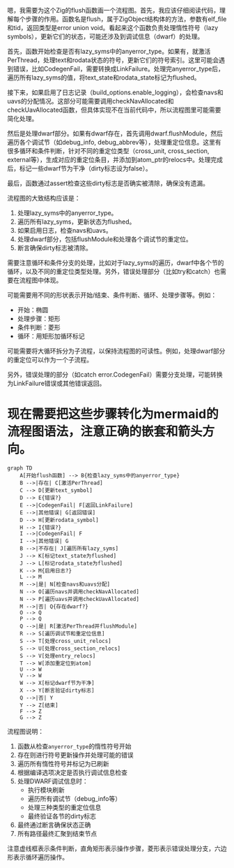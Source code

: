 嗯，我需要为这个Zig的flush函数画一个流程图。首先，我应该仔细阅读代码，理解每个步骤的作用。函数名是flush，属于ZigObject结构体的方法，参数有elf_file和tid，返回类型是error union void。看起来这个函数负责处理惰性符号（lazy symbols），更新它们的状态，可能还涉及到调试信息（dwarf）的处理。

首先，函数开始检查是否有lazy_syms中的anyerror_type。如果有，就激活PerThread，处理text和rodata状态的符号，更新它们的符号索引。这里可能会遇到错误，比如CodegenFail，需要转换成LinkFailure。处理完anyerror_type后，遍历所有lazy_syms的值，将text_state和rodata_state标记为flushed。

接下来，如果启用了日志记录（build_options.enable_logging），会检查navs和uavs的分配情况。这部分可能需要调用checkNavAllocated和checkUavAllocated函数，但具体实现不在当前代码中，所以流程图里可能需要简化处理。

然后是处理dwarf部分。如果有dwarf存在，首先调用dwarf.flushModule，然后遍历各个调试节（如debug_info, debug_abbrev等），处理重定位信息。这里有很多循环和条件判断，针对不同的重定位类型（cross_unit, cross_section, external等），生成对应的重定位条目，并添加到atom_ptr的relocs中。处理完成后，标记一些dwarf节为干净（dirty标志设为false）。

最后，函数通过assert检查这些dirty标志是否确实被清除，确保没有遗漏。

流程图的大致结构应该是：

1. 处理lazy_syms中的anyerror_type。
2. 遍历所有lazy_syms，更新状态为flushed。
3. 如果启用日志，检查navs和uavs。
4. 处理dwarf部分，包括flushModule和处理各个调试节的重定位。
5. 断言确保dirty标志被清除。

需要注意循环和条件分支的处理，比如对于lazy_syms的遍历，dwarf中各个节的循环，以及不同的重定位类型处理。另外，错误处理部分（比如try和catch）也需要在流程图中体现。

可能需要用不同的形状表示开始/结束、条件判断、循环、处理步骤等。例如：

- 开始：椭圆
- 处理步骤：矩形
- 条件判断：菱形
- 循环：用矩形加循环标记

可能需要将大循环拆分为子流程，以保持流程图的可读性。例如，处理dwarf部分的重定位可以作为一个子流程。

另外，错误处理的部分（如catch error.CodegenFail）需要分支处理，可能转换为LinkFailure错误或其他错误返回。

现在需要把这些步骤转化为mermaid的流程图语法，注意正确的嵌套和箭头方向。
================================================
```mermaid
graph TD
    A[开始flush函数] --> B{检查lazy_syms中的anyerror_type}
    B -->|存在| C[激活PerThread]
    C --> D[更新text_symbol]
    D --> E{错误?}
    E -->|CodegenFail| F[返回LinkFailure]
    E -->|其他错误| G[返回错误]
    D --> H[更新rodata_symbol]
    H --> I{错误?}
    I -->|CodegenFail| F
    I -->|其他错误| G
    B -->|不存在| J[遍历所有lazy_syms]
    J --> K[标记text_state为flushed]
    J --> L[标记rodata_state为flushed]
    K --> M{启用日志?}
    L --> M
    M -->|是| N[检查navs和uavs分配]
    N --> O[遍历navs并调用checkNavAllocated]
    N --> P[遍历uavs并调用checkUavAllocated]
    M -->|否| Q{存在dwarf?}
    O --> Q
    P --> Q
    Q -->|是| R[激活PerThread并flushModule]
    R --> S[遍历调试节和重定位信息]
    S --> T[处理cross_unit_relocs]
    S --> U[处理cross_section_relocs]
    S --> V[处理entry_relocs]
    T --> W[添加重定位到atom]
    U --> W
    V --> W
    W --> X[标记dwarf节为干净]
    X --> Y[断言验证dirty标志]
    Q -->|否| Y
    Y --> Z[结束]
    F --> Z
    G --> Z
``` 

流程图说明：
1. 函数从检查`anyerror_type`的惰性符号开始
2. 存在则进行符号更新操作并处理可能的错误
3. 遍历所有惰性符号并标记为已刷新
4. 根据编译选项决定是否执行调试信息检查
5. 处理DWARF调试信息时：
   - 执行模块刷新
   - 遍历所有调试节（debug_info等）
   - 处理三种类型的重定位信息
   - 最终验证各节的dirty标志
6. 最终通过断言确保状态正确
7. 所有路径最终汇聚到结束节点

注意虚线框表示条件判断，直角矩形表示操作步骤，菱形表示错误处理分支，六边形表示循环遍历操作。
